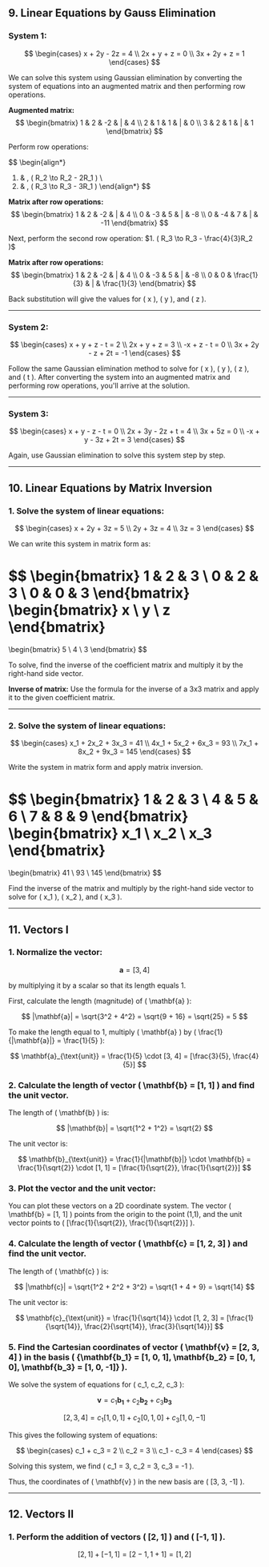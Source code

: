 ## 9. Linear Equations by Gauss Elimination

### System 1:
$$
\begin{cases}
x + 2y - 2z = 4 \\
2x + y + z = 0 \\
3x + 2y + z = 1
\end{cases}
$$

We can solve this system using Gaussian elimination by converting the system of equations into an augmented matrix and then performing row operations.

**Augmented matrix:**
$$
\begin{bmatrix}
1 & 2 & -2 & | & 4 \\
2 & 1 & 1 & | & 0 \\
3 & 2 & 1 & | & 1
\end{bmatrix}
$$

Perform row operations:


$$
\begin{align*}
1. & \, ( R_2 \to R_2 - 2R_1 ) \\
2. & \, ( R_3 \to R_3 - 3R_1 )
\end{align*}
$$



**Matrix after row operations:**
$$
\begin{bmatrix}
1 & 2 & -2 & | & 4 \\
0 & -3 & 5 & | & -8 \\
0 & -4 & 7 & | & -11
\end{bmatrix}
$$

Next, perform the second row operation:
$1. ( R_3 \to R_3 - \frac{4}{3}R_2 )$

**Matrix after row operations:**
$$
\begin{bmatrix}
1 & 2 & -2 & | & 4 \\
0 & -3 & 5 & | & -8 \\
0 & 0 & \frac{1}{3} & | & \frac{1}{3}
\end{bmatrix}
$$

Back substitution will give the values for \( x \), \( y \), and \( z \).

---

### System 2:
$$
\begin{cases}
x + y + z - t = 2 \\
2x + y + z = 3 \\
-x + z - t = 0 \\
3x + 2y - z + 2t = -1
\end{cases}
$$

Follow the same Gaussian elimination method to solve for \( x \), \( y \), \( z \), and \( t \). After converting the system into an augmented matrix and performing row operations, you'll arrive at the solution.

---

### System 3:
$$
\begin{cases}
x + y - z - t = 0 \\
2x + 3y - 2z + t = 4 \\
3x + 5z = 0 \\
-x + y - 3z + 2t = 3
\end{cases}
$$

Again, use Gaussian elimination to solve this system step by step.

---

## 10. Linear Equations by Matrix Inversion

### 1. Solve the system of linear equations:

$$
\begin{cases}
x + 2y + 3z = 5 \\
2y + 3z = 4 \\
3z = 3
\end{cases}
$$

We can write this system in matrix form as:

$$
\begin{bmatrix}
1 & 2 & 3 \\
0 & 2 & 3 \\
0 & 0 & 3
\end{bmatrix}
\begin{bmatrix}
x \\
y \\
z
\end{bmatrix}
=
\begin{bmatrix}
5 \\
4 \\
3
\end{bmatrix}
$$

To solve, find the inverse of the coefficient matrix and multiply it by the right-hand side vector.

**Inverse of matrix:**
Use the formula for the inverse of a 3x3 matrix and apply it to the given coefficient matrix.

---

### 2. Solve the system of linear equations:

$$
\begin{cases}
x_1 + 2x_2 + 3x_3 = 41 \\
4x_1 + 5x_2 + 6x_3 = 93 \\
7x_1 + 8x_2 + 9x_3 = 145
\end{cases}
$$

Write the system in matrix form and apply matrix inversion.

$$
\begin{bmatrix}
1 & 2 & 3 \\
4 & 5 & 6 \\
7 & 8 & 9
\end{bmatrix}
\begin{bmatrix}
x_1 \\
x_2 \\
x_3
\end{bmatrix}
=
\begin{bmatrix}
41 \\
93 \\
145
\end{bmatrix}
$$

Find the inverse of the matrix and multiply by the right-hand side vector to solve for \( x_1 \), \( x_2 \), and \( x_3 \).

---

## 11. Vectors I

### 1. Normalize the vector:

$$
\mathbf{a} = [3, 4]
$$

by multiplying it by a scalar so that its length equals 1.



First, calculate the length (magnitude) of \( \mathbf{a} \):

$$
|\mathbf{a}| = \sqrt{3^2 + 4^2} = \sqrt{9 + 16} = \sqrt{25} = 5
$$

To make the length equal to 1, multiply \( \mathbf{a} \) by \( \frac{1}{|\mathbf{a}|} = \frac{1}{5} \):

$$
\mathbf{a}_{\text{unit}} = \frac{1}{5} \cdot [3, 4] = [\frac{3}{5}, \frac{4}{5}]
$$

### 2. Calculate the length of vector \( \mathbf{b} = [1, 1] \) and find the unit vector.

The length of \( \mathbf{b} \) is:

$$
|\mathbf{b}| = \sqrt{1^2 + 1^2} = \sqrt{2}
$$

The unit vector is:

$$
\mathbf{b}_{\text{unit}} = \frac{1}{|\mathbf{b}|} \cdot \mathbf{b} = \frac{1}{\sqrt{2}} \cdot [1, 1] = [\frac{1}{\sqrt{2}}, \frac{1}{\sqrt{2}}]
$$

### 3. Plot the vector and the unit vector:

You can plot these vectors on a 2D coordinate system. The vector \( \mathbf{b} = [1, 1] \) points from the origin to the point (1,1), and the unit vector points to \( [\frac{1}{\sqrt{2}}, \frac{1}{\sqrt{2}}] \).

### 4. Calculate the length of vector \( \mathbf{c} = [1, 2, 3] \) and find the unit vector.

The length of \( \mathbf{c} \) is:

$$
|\mathbf{c}| = \sqrt{1^2 + 2^2 + 3^2} = \sqrt{1 + 4 + 9} = \sqrt{14}
$$

The unit vector is:

$$
\mathbf{c}_{\text{unit}} = \frac{1}{\sqrt{14}} \cdot [1, 2, 3] = [\frac{1}{\sqrt{14}}, \frac{2}{\sqrt{14}}, \frac{3}{\sqrt{14}}]
$$

### 5. Find the Cartesian coordinates of vector \( \mathbf{v} = [2, 3, 4] \) in the basis \( \{\mathbf{b_1} = [1, 0, 1], \mathbf{b_2} = [0, 1, 0], \mathbf{b_3} = [1, 0, -1]\} \).

We solve the system of equations for \( c_1, c_2, c_3 \):

$$
\mathbf{v} = c_1 \mathbf{b_1} + c_2 \mathbf{b_2} + c_3 \mathbf{b_3}
$$

$$
[2, 3, 4] = c_1 [1, 0, 1] + c_2 [0, 1, 0] + c_3 [1, 0, -1]
$$

This gives the following system of equations:

$$
\begin{cases}
c_1 + c_3 = 2 \\
c_2 = 3 \\
c_1 - c_3 = 4
\end{cases}
$$

Solving this system, we find \( c_1 = 3, c_2 = 3, c_3 = -1 \).

Thus, the coordinates of \( \mathbf{v} \) in the new basis are \( [3, 3, -1] \).

---

## 12. Vectors II

### 1. Perform the addition of vectors \( [2, 1] \) and \( [-1, 1] \).

$$
[2, 1] + [-1, 1] = [2 - 1, 1 + 1] = [1, 2]
$$
